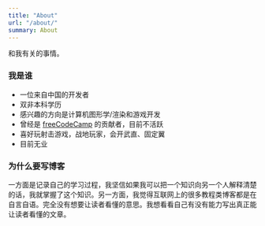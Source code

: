 ```yaml
---
title: "About"
url: "/about/"
summary: About
---
```


和我有关的事情。

### 我是谁

- 一位来自中国的开发者
- 双非本科学历
- 感兴趣的方向是计算机图形学/渲染和游戏开发
- 曾经是 [freeCodeCamp](https://freeCodeCamp.org) 的贡献者，目前不活跃
- 喜好玩射击游戏，战地玩家，会开武直、固定翼
- 目前无业

### 为什么要写博客

一方面是记录自己的学习过程，我坚信如果我可以把一个知识向另一个人解释清楚的话，我就掌握了这个知识。另一方面，我觉得互联网上的很多教程类博客都是在自言自语。完全没有想要让读者看懂的意思。我想看看自己有没有能力写出真正能让读者看懂的文章。
